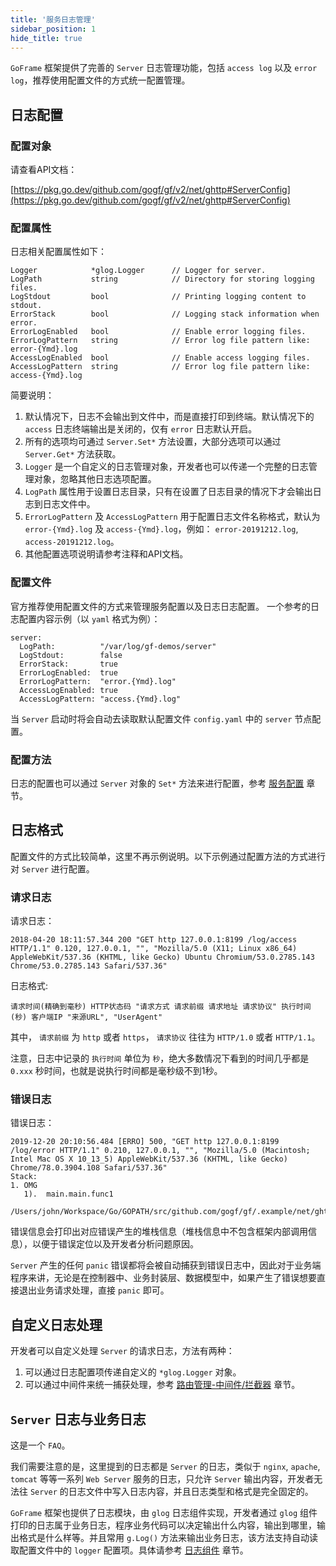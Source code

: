 ```yaml
---
title: '服务日志管理'
sidebar_position: 1
hide_title: true
---
```


`GoFrame` 框架提供了完善的 `Server` 日志管理功能，包括 `access log` 以及 `error log`，推荐使用配置文件的方式统一配置管理。

## 日志配置

### 配置对象

请查看API文档：

[https://pkg.go.dev/github.com/gogf/gf/v2/net/ghttp#ServerConfig](https://pkg.go.dev/github.com/gogf/gf/v2/net/ghttp#ServerConfig)

### 配置属性

日志相关配置属性如下：

```
Logger            *glog.Logger      // Logger for server.
LogPath           string            // Directory for storing logging files.
LogStdout         bool              // Printing logging content to stdout.
ErrorStack        bool              // Logging stack information when error.
ErrorLogEnabled   bool              // Enable error logging files.
ErrorLogPattern   string            // Error log file pattern like: error-{Ymd}.log
AccessLogEnabled  bool              // Enable access logging files.
AccessLogPattern  string            // Error log file pattern like: access-{Ymd}.log
```

简要说明：

1. 默认情况下，日志不会输出到文件中，而是直接打印到终端。默认情况下的 `access` 日志终端输出是关闭的，仅有 `error` 日志默认开启。
2. 所有的选项均可通过 `Server.Set*` 方法设置，大部分选项可以通过 `Server.Get*` 方法获取。
3. `Logger` 是一个自定义的日志管理对象，开发者也可以传递一个完整的日志管理对象，忽略其他日志选项配置。
4. `LogPath` 属性用于设置日志目录，只有在设置了日志目录的情况下才会输出日志到日志文件中。
5. `ErrorLogPattern` 及 `AccessLogPattern` 用于配置日志文件名称格式，默认为 `error-{Ymd}.log` 及 `access-{Ymd}.log`，例如： `error-20191212.log`, `access-20191212.log`。
6. 其他配置选项说明请参考注释和API文档。

### 配置文件

官方推荐使用配置文件的方式来管理服务配置以及日志日志配置。 一个参考的日志配置内容示例（以 `yaml` 格式为例）：

```
server:
  LogPath:          "/var/log/gf-demos/server"
  LogStdout:        false
  ErrorStack:       true
  ErrorLogEnabled:  true
  ErrorLogPattern:  "error.{Ymd}.log"
  AccessLogEnabled: true
  AccessLogPattern: "access.{Ymd}.log"
```

当 `Server` 启动时将会自动去读取默认配置文件 `config.yaml` 中的 `server` 节点配置。

### 配置方法

日志的配置也可以通过 `Server` 对象的 `Set*` 方法来进行配置，参考 [服务配置](output/goframe-v2.1-md/WEB服务开发/服务配置) 章节。

## 日志格式

配置文件的方式比较简单，这里不再示例说明。以下示例通过配置方法的方式进行对 `Server` 进行配置。

### 请求日志

请求日志：

```
2018-04-20 18:11:57.344 200 "GET http 127.0.0.1:8199 /log/access HTTP/1.1" 0.120, 127.0.0.1, "", "Mozilla/5.0 (X11; Linux x86_64) AppleWebKit/537.36 (KHTML, like Gecko) Ubuntu Chromium/53.0.2785.143 Chrome/53.0.2785.143 Safari/537.36"
```

日志格式:

```
请求时间(精确到毫秒) HTTP状态码 "请求方式 请求前缀 请求地址 请求协议" 执行时间(秒) 客户端IP "来源URL", "UserAgent"
```

其中， `请求前缀` 为 `http` 或者 `https`， `请求协议` 往往为 `HTTP/1.0` 或者 `HTTP/1.1`。

注意，日志中记录的 `执行时间` 单位为 `秒`，绝大多数情况下看到的时间几乎都是 `0.xxx` 秒时间，也就是说执行时间都是毫秒级不到1秒。

### 错误日志

错误日志：

```
2019-12-20 20:10:56.484 [ERRO] 500, "GET http 127.0.0.1:8199 /log/error HTTP/1.1" 0.210, 127.0.0.1, "", "Mozilla/5.0 (Macintosh; Intel Mac OS X 10_13_5) AppleWebKit/537.36 (KHTML, like Gecko) Chrome/78.0.3904.108 Safari/537.36"
Stack:
1. OMG
   1).  main.main.func1
        /Users/john/Workspace/Go/GOPATH/src/github.com/gogf/gf/.example/net/ghttp/server/log/log_error.go:10

```

错误信息会打印出对应错误产生的堆栈信息（堆栈信息中不包含框架内部调用信息），以便于错误定位以及开发者分析问题原因。

`Server` 产生的任何 `panic` 错误都将会被自动捕获到错误日志中，因此对于业务端程序来讲，无论是在控制器中、业务封装层、数据模型中，如果产生了错误想要直接退出业务请求处理，直接 `panic` 即可。

## 自定义日志处理

开发者可以自定义处理 `Server` 的请求日志，方法有两种：

1. 可以通过日志配置项传递自定义的 `*glog.Logger` 对象。
2. 可以通过中间件来统一捕获处理，参考 [路由管理-中间件/拦截器](output/goframe-v2.1-md/WEB服务开发/路由管理/路由管理-中间件拦截器) 章节。

## `Server` 日志与业务日志

这是一个 `FAQ`。

我们需要注意的是，这里提到的日志都是 `Server` 的日志，类似于 `nginx`, `apache`, `tomcat` 等等一系列 `Web Server` 服务的日志，只允许 `Server` 输出内容，开发者无法往 `Server` 的日志文件中写入日志内容，并且日志类型和格式是完全固定的。

`GoFrame` 框架也提供了日志模块，由 `glog` 日志组件实现，开发者通过 `glog` 组件打印的日志属于业务日志，程序业务代码可以决定输出什么内容，输出到哪里，输出格式是什么样等。并且常用 `g.Log()` 方法来输出业务日志，该方法支持自动读取配置文件中的 `logger` 配置项。具体请参考 [日志组件](output/goframe-v2.1-md/核心组件-重点/日志组件) 章节。